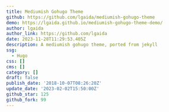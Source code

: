 ```yaml
---
title: Mediumish Gohugo Theme
github: https://github.com/lgaida/mediumish-gohugo-theme
demo: https://lgaida.github.io/mediumish-gohugo-theme-demo/
author: lgaida
author_link: https://github.com/lgaida
date: 2023-11-28T11:29:53.405Z
description: A mediumish gohugo theme, ported from jekyll
ssg:
  - Hugo
css: []
cms: []
category: []
draft: false
publish_date: '2018-10-07T08:26:20Z'
update_date: '2023-02-02T15:50:00Z'
github_star: 125
github_fork: 99
---
```

